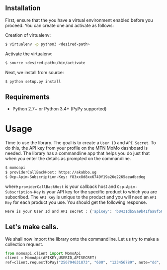 ## Installation

First, ensure that the you have a virtual environment enabled before you proceed. You can create one and activate as follows:

Creation of virtualenv:

```bash
$ virtualenv -p python3 <desired-path>
```

Activate the virtualenv:

```bash
$ source <desired-path>/bin/activate
```

Next, we install from source:

```bash
$ python setup.py install
```

## Requirements

* Python 2.7+ or Python 3.4+ (PyPy supported)


# Usage

Time to use the library. The goal is to create a `User ID` and `API Secret`. To do this, the API key from your profile on the MTN MoMo dashboard is needed. The library has a commandline app that helps you do just that when you enter the details as prompted on the commandline.

```bash
$ momoapi
$ providerCallBackHost: https://akabbo.ug
$ Ocp-Apim-Subscription-Key: f83xx8d8xx6749f19a26e2265aeadbcdeg
```

where `providerCallBackHost` is your callback host and `Ocp-Apim-Subscription-Key` is your API key for the specific product to which you are subscribed. The `API Key` is unique to the product and you will need an `API Key` for each product you use. You should get the following response.

```bash
Here is your User Id and API secret : {'apiKey': 'b0431db58a9b41faa8f5860230xxxxxx', 'UserId': '053c6dea-dd68-xxxx-xxxx-c830dac9f401'}

```

## Let's make calls.

We shall now import the library onto the commandline. Let us try to make a collection request.

```python
from momoapi.client import MomoApi
client = MomoApi(APIKEY,USERID,APISECRET)
ref=client.requestToPay("256794631873", "600", "123456789", note="dd", message="dd", currency="EUR", environment="sandbox")
```
